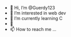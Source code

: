 - 👋 Hi, I’m @Guerdy123
- 👀 I’m interested in web dev
- 🌱 I’m currently learning   C
- 💞
- 📫 How to reach me ...

<!---
Megatron2021/Megatron2021 is a ✨ special ✨ repository because its `README.md` (this file) appears on your GitHub profile.
You can click the Preview link to take a look at your changes.
--->
